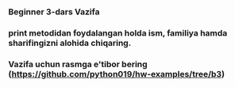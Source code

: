 ### Beginner 3-dars Vazifa
### print metodidan foydalangan holda ism, familiya hamda sharifingizni alohida chiqaring.
### Vazifa uchun rasmga e'tibor bering (https://github.com/python019/hw-examples/tree/b3)